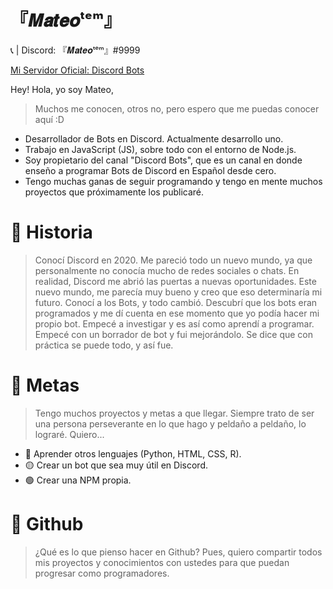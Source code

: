 # 『𝑴𝒂𝒕𝒆𝒐ᵗᵉᵐ』

📞 | Discord: 『𝑴𝒂𝒕𝒆𝒐ᵗᵉᵐ』#9999

[Mi Servidor Oficial: Discord Bots](https://www.discord.gg/jD3xDVsqdr)

Hey! Hola, yo soy Mateo,
> Muchos me conocen, otros no, pero espero que me puedas conocer aquí :D

- Desarrollador de Bots en Discord. Actualmente desarrollo uno.
- Trabajo en JavaScript (JS), sobre todo con el entorno de Node.js.
- Soy propietario del canal "Discord Bots", que es un canal en donde enseño a programar Bots de Discord en Español desde cero.
- Tengo muchas ganas de seguir programando y tengo en mente muchos proyectos que próximamente los publicaré.

# 📜 Historia

> Conocí Discord en 2020. Me pareció todo un nuevo mundo, ya que personalmente no conocía mucho de redes sociales o chats. En realidad, Discord me abrió las puertas a nuevas oportunidades. Este nuevo mundo, me parecía muy bueno y creo que eso determinaría mi futuro. Conocí a los Bots, y todo cambió. Descubrí que los bots eran programados y me dí cuenta en ese momento que yo podía hacer mi propio bot. Empecé a investigar y es así como aprendí a programar. Empecé con un borrador de bot y fui mejorándolo. Se dice que con práctica se puede todo, y así fue. 

# 🎯 Metas

> Tengo muchos proyectos y metas a que llegar. Siempre trato de ser una persona perseverante en lo que hago y peldaño a peldaño, lo lograré. Quiero...

- 🔴 Aprender otros lenguajes (Python, HTML, CSS, R).
- 🟡 Crear un bot que sea muy útil en Discord.
- 🟢 Crear una NPM propia.

# 👀 Github

> ¿Qué es lo que pienso hacer en Github? Pues, quiero compartir todos mis proyectos y conocimientos con ustedes para que puedan progresar como programadores.
